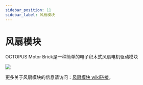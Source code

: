 ```yaml
---
sidebar_position: 11
sidebar_label: 风扇模块
---
```


# 风扇模块

OCTOPUS Motor Brick是一种简单的电子积木式风扇电机驱动模块

![](https://wiki-media-ef.oss-cn-hongkong.aliyuncs.com/docs/microbit/sensor/octopus-sensors/output/images/vu7ViBU.jpg)

更多关于风扇模块的信息请访问：[风扇模块 wiki链接](https://wiki.elecfreaks.com/en/microbit/sensor/octopus-sensors/output/octopus_ef04059/)。
